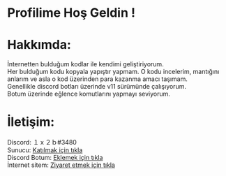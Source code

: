 # Profilime Hoş Geldin !
# Hakkımda:
İnternetten bulduğum kodlar ile kendimi geliştiriyorum.<br>
Her bulduğum kodu kopyala yapıştır yapmam. O kodu incelerim, mantığını anlarım ve asla o kod üzerinden para kazanma amacı taşımam.<br>
Genellikle discord botları üzerinde v11 sürümünde çalışıyorum.<br>
Botum üzerinde eğlence komutlarını yapmayı seviyorum.<br>
# İletişim:<br>
Discord: １ｘ２ｂ#3480<br>
Sunucu: [Katılmak için tıkla](https://discord.gg/z6FMRZA)<br>
Discord Botum: [Eklemek için tıkla](https://discord.com/oauth2/authorize?client_id=750071910351634645&scope=bot&permissions=8)<br>
İnternet sitem: [Ziyaret etmek için tıkla](https://www.wolframdiscordbot.glitch.me)
